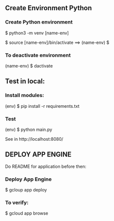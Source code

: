 ## Create Environment Python

### Create Python environment
$ python3 -m venv [name-env]

$ source [name-env]/bin/activate
==> (name-env) $

### To deactivate environment
(name-env) $ dactivate

## Test in local:

### Install modules:
(env) $ pip install -r requirements.txt

### Test
(env) $ python main.py

See in http://localhost:8080/

## DEPLOY APP ENGINE 
Do README for application before then:

### Deploy App Engine
$ gcloup app deploy 

### To verify:
$ gcloud app browse
